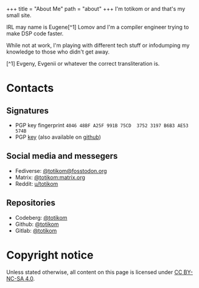 +++
title = "About Me"
path = "about"
+++
I'm totikom or and that's my small site.

IRL may name is Eugene[^1] Lomov and I'm a compiler engineer trying to make DSP code faster.

While not at work, I'm playing with different tech stuff or infodumping my knowledge to those who didn't get away.

[^1] Evgeny, Evgenii or whatever the correct transliteration is.

# Contacts
## Signatures
- PGP key fingerprint `4046 48BF A25F 991B 75CD  3752 3197 B6B3 AE53 574B`
- PGP [key](/key.asc) (also available on [github](https://github.com/totikom.gpg))

## Social media and messegers
- Fediverse: [@totikom@fosstodon.org](https://fosstodon.org/@totikom)
- Matrix: [@totikom:matrix.org](https://matrix.to/#/@totikom:matrix.org)
- Reddit: [u/totikom](https://www.reddit.com/user/totikom/)

## Repositories
- Codeberg: [@totikom](https://codeberg.org/totikom)
- Github: [@totikom](https://github.com/totikom)
- Gitlab: [@totikom](https://gitlab.com/totikom)


# Copyright notice
Unless stated otherwise, all content on this page is licensed under [CC BY-NC-SA 4.0](https://creativecommons.org/licenses/by-nc-sa/4.0/).
